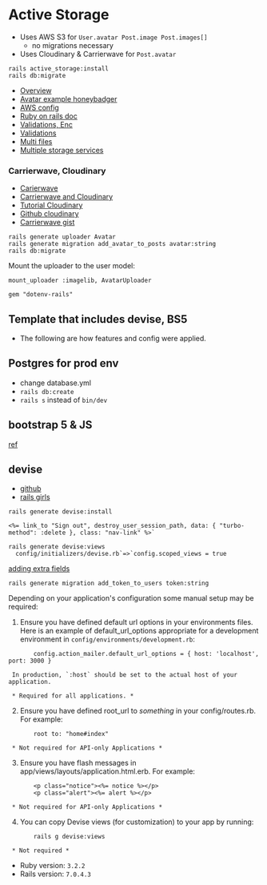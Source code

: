 
# Active Storage

- Uses AWS S3 for `User.avatar Post.image Post.images[]`
  - no migrations necessary
- Uses Cloudinary & Carrierwave for `Post.avatar`

```
rails active_storage:install
rails db:migrate
```
- [Overview](https://edgeguides.rubyonrails.org/active_storage_overview.html)
- [Avatar example honeybadger](https://www.honeybadger.io/blog/rails-app-aws-s3/)
- [AWS config](https://github.com/aws/aws-sdk-ruby#configuration)
- [Ruby on rails doc](https://edgeguides.rubyonrails.org/active_storage_overview.html)
- [Validations, Enc](https://pragmaticstudio.com/tutorials/using-active-storage-in-rails)
- [Validations](https://github.com/igorkasyanchuk/active_storage_validations)
- [Multi files](https://medium.com/@jedwardmook/uploading-multiple-files-using-rails-active-storage-and-react-219f07b5ac25)
- [Multiple storage services](https://discuss.rubyonrails.org/t/activestorage-with-multiple-storage-services-and-multiple-environments-issue/82497)

### Carrierwave, Cloudinary
- [Carierwave](https://github.com/carrierwaveuploader/carrierwave)
- [Carrierwave and Cloudinary](https://cloudinary.com/documentation/rails_carrierwave)
- [Tutorial Cloudinary](https://training.cloudinary.com/courses/introduction-for-api-users-and-ruby-developers)
- [Github cloudinary](https://github.com/cloudinary-training/cld-intro-ruby)
- [Carrierwave gist](https://gist.github.com/Hinsei/346eebe1175e49296b13a5f1e28850a6)

```
rails generate uploader Avatar
rails generate migration add_avatar_to_posts avatar:string
rails db:migrate
```
Mount the uploader to the user model:
```
mount_uploader :imagelib, AvatarUploader
```

```
gem "dotenv-rails"
```

## Template that includes devise, BS5
- The following are how features and config were applied.

## Postgres for prod env
- change database.yml 
- `rails db:create`
- `rails s`  instead of  `bin/dev`

## bootstrap 5 & JS
[ref](https://www.linkedin.com/pulse/rails-7-bootstrap-52-importmap-md-habibur-rahman-habib)

## devise
- [github](https://github.com/heartcombo/devise#getting-started)
- [rails girls](https://guides.railsgirls.com/devise)
```
rails generate devise:install

<%= link_to "Sign out", destroy_user_session_path, data: { "turbo-method": :delete }, class: "nav-link" %>`

rails generate devise:views
  config/initializers/devise.rb`=>`config.scoped_views = true
```
[adding extra fields](https://gist.github.com/withoutwax/46a05861aa4750384df971b641170407)
```
rails generate migration add_token_to_users token:string
```
Depending on your application's configuration some manual setup may be required:

  1. Ensure you have defined default url options in your environments files. Here
     is an example of default_url_options appropriate for a development environment
     in `config/environments/development.rb`:
```
       config.action_mailer.default_url_options = { host: 'localhost', port: 3000 }
```
     In production, `:host` should be set to the actual host of your application.

     * Required for all applications. *

  2. Ensure you have defined root_url to *something* in your config/routes.rb.
     For example:
```
       root to: "home#index"
```    
     * Not required for API-only Applications *

  3. Ensure you have flash messages in app/views/layouts/application.html.erb.
     For example:
```
       <p class="notice"><%= notice %></p>
       <p class="alert"><%= alert %></p>
```
     * Not required for API-only Applications *

  4. You can copy Devise views (for customization) to your app by running:
```
       rails g devise:views
```       
     * Not required *



- Ruby version: `3.2.2`
- Rails version: `7.0.4.3`
